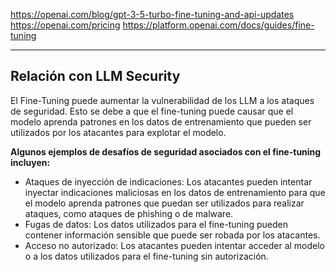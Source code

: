 https://openai.com/blog/gpt-3-5-turbo-fine-tuning-and-api-updates
https://openai.com/pricing
https://platform.openai.com/docs/guides/fine-tuning

---

## Relación con LLM Security

El Fine-Tuning puede aumentar la vulnerabilidad de los LLM a los ataques de seguridad. Esto se debe a que el fine-tuning puede causar que el modelo aprenda patrones en los datos de entrenamiento que pueden ser utilizados por los atacantes para explotar el modelo.

**Algunos ejemplos de desafíos de seguridad asociados con el fine-tuning incluyen:**

* Ataques de inyección de indicaciones: Los atacantes pueden intentar inyectar indicaciones maliciosas en los datos de entrenamiento para que el modelo aprenda patrones que puedan ser utilizados para realizar ataques, como ataques de phishing o de malware.
* Fugas de datos: Los datos utilizados para el fine-tuning pueden contener información sensible que puede ser robada por los atacantes.
* Acceso no autorizado: Los atacantes pueden intentar acceder al modelo o a los datos utilizados para el fine-tuning sin autorización.